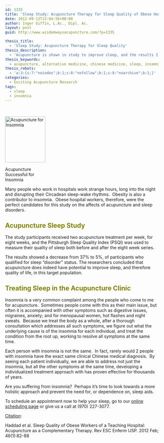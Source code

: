 ```yaml
---
id: 1335
title: 'Sleep Study: Acupuncture Therapy for Sleep Quality of Obese Hospital Workers'
date: 2012-09-12T12:04:56+00:00
author: Inger Giffin, L.Ac., Dipl. Ac.
layout: post
guid: http://www.wisdomwaysacupuncture.com/?p=1335

thesis_title:
  - 'Sleep Study: Acupuncture Therapy for Sleep Quality'
thesis_description:
  - 'Acupuncture is shown in study to improve sleep, and the results I get clinically show the same. '
thesis_keywords:
  - acupuncture, alternative medicine, chinese medicine, sleep, insomnia, acupuncture fort collins, fort collins acupuncture, alternative medicine, integrative medicine
thesis_robots:
  - 'a:3:{s:7:"noindex";b:1;s:8:"nofollow";b:1;s:9:"noarchive";b:1;}'
categories:
  - Exciting Acupuncture Research
tags:
  - sleep
  - insomnia
---
```

 **<a id="sum6" name="sum6"></a>**

&nbsp;

<div id="attachment_1336" style="width: 142px" class="wp-caption alignleft">
  <a href="http://www.wisdomwaysacupuncture.com/wp-content/uploads/2012/09/insomnia.jpg"><img class="size-thumbnail wp-image-1336" title="Acupuncture for Insomnia" src="http://www.wisdomwaysacupuncture.com/wp-content/uploads/2012/09/insomnia-132x150.jpg" alt="Acupuncture for Insomnia" width="132" height="150" srcset="http://www.wisdomwaysacupuncture.com/wp-content/uploads/2012/09/insomnia-132x150.jpg 132w, http://www.wisdomwaysacupuncture.com/wp-content/uploads/2012/09/insomnia.jpg 211w" sizes="(max-width: 132px) 100vw, 132px" /></a>
  
  <p class="wp-caption-text">
    Acupuncture Successful for Insomnia
  </p>
</div>

Many people who work in hospitals work strange hours, long into the night and disrupting their Circadean sleep-wake rhythms.  Obesity is also a contributor to insomnia.  Obese hospital workers, therefore, were the perfect candidates for this study on the affects of acupuncture and sleep disorders.

## <span style="color: #808000;">Acupuncture Sleep Study</span>

The study participants received two acupuncture treatment per week, for eight weeks, and the Pittsburgh Sleep Quality Index (PSQI) was used to measure their quality of sleep both before and after the eight week series.

The results showed a decrease from 37% to 5%, of participants who qualified for sleep &#8220;disorder&#8221; status. The researchers concluded that acupuncture does indeed have potential to improve sleep, and therefore quality of life, in this target population.

## <span style="color: #808000;">Treating Sleep in the Acupuncture Clinic</span>

Insomnia is a very common complaint among the people who come to me for acupuncture.  Sometimes people come with this as their main issue, but often it is accompanied with other symptoms such as digestive issues, migraines, anxiety; and for menopausal women, hot flashes and night sweats.  Because we treat the body as a whole, after a thorough consultation which addresses all such symptoms, we figure out what the underlying cause is of the insomnia for each individual, and treat the condition from the root up, working to resolve all symptoms at the same time.

Each person with insomnia is not the same.  In fact, rarely would 2 people with insomnia have the exact same clinical Chinese medical diagnosis.  By seeing each patient individually, we are able to address not just the insomnia, but all the other symptoms at the same time, developing a individualized treatment approach with has proven effective for thousands of years.

Are you suffering from insomnia?  Perhaps it&#8217;s time to look towards a more holistic approach and prevent the need for, or dependence on, sleep aids.

To schedule an appointment now to help your sleep, go to our [online scheduling page](http://www.wisdomwaysacupuncture.com/acupuncture-appointment-scheduling/) or give us a call at (970) 227-3077.

<span style="text-decoration: underline;">Citation</span>:

<div>
  <p>
    Haddad et al. Sleep Quality of Obese Workers of a Teaching Hospital: Acupuncture as a Complementary Therapy. Rev ESC Enferm USP. 2012 Feb; 46(1):82-88
  </p>
</div>